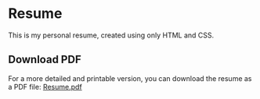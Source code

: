 # Resume

This is my personal resume, created using only HTML and CSS.

## Download PDF

For a more detailed and printable version, you can download the resume as a PDF file: [Resume.pdf](Resume.pdf)
